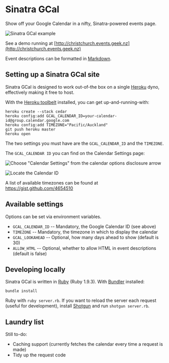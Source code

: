 # Sinatra GCal

Show off your Google Calendar in a nifty, Sinatra-powered events page.

![Sinatra GCal example](http://i.imgur.com/odgyR.png)

See a demo running at [http://christchurch.events.geek.nz](http://christchurch.events.geek.nz)

Event descriptions can be formatted in [Markdown](http://daringfireball.net/projects/markdown/basics).

## Setting up a Sinatra GCal site

Sinatra GCal is designed to work out-of-the box on a single [Heroku](http://heroku.com/) dyno, effectively making it free to host.

With the [Heroku toolbelt](https://toolbelt.heroku.com/) installed, you can get up-and-running-with:

    heroku create --stack cedar
    heroku config:add GCAL_CALENDAR_ID=your-calendar-id@group.calendar.google.com
    heroku config:add TIMEZONE="Pacific/Auckland"
    git push heroku master
    heroku open

The two settings you must have are the `GCAL_CALENDAR_ID` and the `TIMEZONE`.

The `GCAL_CALENDAR ID` you can find on the Calendar Settings page:

![Choose "Calendar Settings" from the calendar options disclosure arrow](http://i.imgur.com/evQI5IX.png)

![Locate the Calendar ID](http://i.imgur.com/UN7d77t.png)

A list of available timezones can be found at https://gist.github.com/4654510

## Available settings

Options can be set via environment variables.

* `GCAL_CALENDAR_ID` -- Mandatory, the Google Calendar ID (see above)
* `TIMEZONE` -- Mandatory, the timezone in which to display the calendar
* `GCAL_LOOKAHEAD` -- Optional, how many days ahead to show (default is 30)
* `ALLOW_HTML` -- Optional, whether to allow HTML in event descriptions (default is false)

## Developing locally

Sinatra GCal is written in [Ruby](http://ruby-lang.org) (Ruby 1.9.3). With [Bundler](http://gembundler.com) installed:

    bundle install

Ruby with `ruby server.rb`. If you want to reload the server each request (useful for development), install [Shotgun](http://rubygems.org/gems/shotgun) and run `shotgun server.rb`.

## Laundry list

Still to-do:

* Caching support (currently fetches the calendar every time a request is made)
* Tidy up the request code
